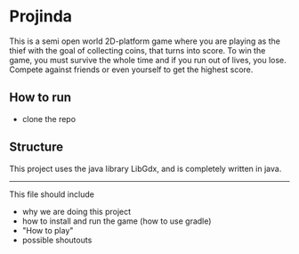 # Projinda

This is a semi open world 2D-platform game where you are playing as the thief with the goal of collecting coins, that turns into score. To win the game, you must survive the whole time and if you run out of lives, you lose. Compete against friends or even yourself to get the highest score.

## How to run

- clone the repo


## Structure
This project uses the java library LibGdx, and is completely written in java.

---

This file should include
- why we are doing this project
- how to install and run the game (how to use gradle)
- "How to play"
- possible shoutouts
